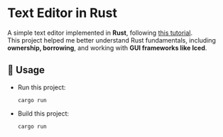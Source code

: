 # Text Editor in Rust

A simple text editor implemented in **Rust**, following [this tutorial](https://www.youtube.com/watch?v=gcBJ7cPSALo&t=17s).  
This project helped me better understand Rust fundamentals, including **ownership, borrowing**, and working with **GUI frameworks like Iced**.

## 🚀 Usage

- Run this project:
  ```
  cargo run
  ```
- Build this project:
  ```
  cargo run
  ```

